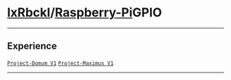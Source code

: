 # [lxRbckl](https://github.com/lxRbckl/lxRbckl/tree/main)/[Raspberry-Pi](https://github.com/lxRbckl/lxRbckl/tree/main/Raspberry-Pi)GPIO

---

## Experience
[`Project-Domum V1`](https://github.com/lxRbckl/Project-Domum/blob/V1/README.md) [`Project-Maximus V1`](https://github.com/lxRbckl/Project-Maximus/blob/V1/README.md)

---
